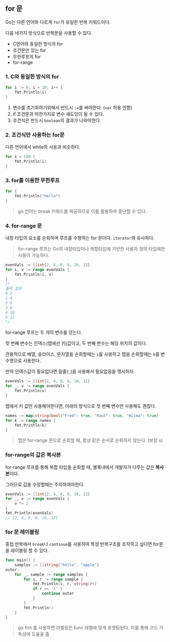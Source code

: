 ## for 문

Go는 다른 언어와 다르게 `for`가 유일한 반복 키워드이다.

다음 네가지 방식으로 반복문을 사용할 수 있다.

- C언어와 동일한 방식의 for
- 조건문만 있는 for
- 무한루프의 for
- for-range

### 1. C와 동일한 방식의 for

```go
for i := 0; i < 10; i++ {
    fmt.Println(i)
}
```

1. 변수를 초기화하기위해서 반드시 `:=`를 써야한다. (`var` 허용 안함)
2. if 조건문과 마찬가지로 변수 섀도잉이 될 수 있다.
3. 조건식은 반드시 `boolean`의 결과가 나와야한다.

### 2. 조건식만 사용하는 for문

다른 언어에서 while의 사용과 비슷하다.

```go
for i < 100 {
    fmt.Println(i)
}
```

### 3. for를 이용한 무한루프

```go
for {
    fmt.Println("Hello")
}
```

> go 언어는 break 키워드를 제공하므로 이를 활용하여 중단할 수 있다.

### 4. for-range 문

내장 타입의 요소를 순회하며 루프를 수행하는 for 문이다. `iterator`와 유사하다.

> for-range 루프는 Go의 내장타입이나 복합타입에 기반한 사용자 정의 타입에만 사용이 가능하다.

```go
evenVals := []int{2, 4, 6, 8, 10, 12}
for i, v := range evenVals {
    fmt.Println(i, v)
}
/*
출력 결과
0 2
1 4
2 6
3 8
4 10
5 12
*/
```

for-range 루프는 두 개의 변수를 얻는다.

첫 번째 변수는 인덱스(맵에선 키)값이고, 두 번째 변수는 해당 위치의 값이다.

관용적으로 배열, 슬라이스, 문자열을 순회할때는 `i`를 사용하고 맵을 순회할때는 `k`를 변수명으로 사용한다.

만약 인덱스값이 필요없다면 밑줄(`_`)을 사용해서 필요없음을 명시하자.

```go
evenVals := []int{2, 4, 6, 8, 10, 12}
for _, v := range evenVals {
    fmt.Println(v)
}
```

맵에서 키 값만 사용해야한다면, 아래의 방식으로 첫 번째 변수만 사용해도 괜찮다.

```go
names := map[string]bool{"Fred": true, "Raul": true, "Wilma": true}
for k := range names {
    fmt.Println(k)
}
```

> 맵은 for-range 문으로 순회할 때, 항상 같은 순서로 순회하지 않는다. (보장 x)

### for-range의 값은 복사본

for-range 루프를 통해 복합 타입을 순회할 때, 블록내에서 개발자가 다루는 값은 **복사본**이다.

그러므로 값을 수정할때는 주의하여야한다.

```go
evenVals := []int{2, 4, 6, 8, 10, 12}
for _, v := range evenVals {
    v *= 2
}
fmt.Println(evenVals)
// [2, 4, 6, 8, 10, 12]
```

### for 문 레이블링

중첩 반복에서 `break`나 `continue`를 사용하여 특정 반복구조를 조작하고 싶다면 for문을 레이블링 할 수 있다.

```go
func main() {
    samples := []string{"hello", "apple"}
outer:
    for _, sample := range samples {
        for i, r := range sample {
            fmt.Println(i, r, string(r))
            if r == 'l' {
                continue outer
            }
        }
        fmt.Println()
    }
}
```

> go fmt 를 사용하면 라벨링은 func 레벨에 맞게 포맷팅된다. 이를 통해 코드 가독성에 도움을 줌

